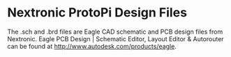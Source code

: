 #  Nextronic ProtoPi Design Files

The .sch and .brd files are Eagle CAD schematic and PCB design files from Nextronic.
Eagle PCB Design | Schematic Editor, Layout Editor & Autorouter can be found at http://www.autodesk.com/products/eagle.
